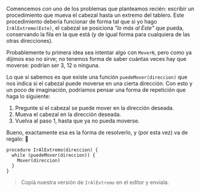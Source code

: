 Comencemos con uno de los problemas que planteamos recién: escribir un procedimiento que mueva el cabezal hasta un extremo del tablero. Este procedimiento debería funcionar de forma tal que si yo hago `IrAlExtremo(Este)`, el cabezal se posiciona _"lo más al Este"_ que pueda, conservando la fila en la que está (y de igual forma para cualquiera de las otras direcciones).

Probablemente tu primera idea sea intentar algo con `MoverN`, pero como ya dijimos eso no sirve; no tenemos forma de saber cuántas veces hay que moverse: podrían ser 3, 12 o ninguna.

Lo que sí sabemos es que existe una función `puedeMover(direccion)` que nos indica si el cabezal puede moverse en una cierta dirección. Con esto y un poco de imaginación, podríamos pensar una forma de repetición que haga lo siguiente:

1. Pregunte si el cabezal se puede mover en la dirección deseada.
2. Mueva el cabezal en la dirección deseada.
3. Vuelva al paso 1, hasta que ya no pueda moverse.

Bueno, exactamente esa es la forma de resolverlo, y (por esta vez) va de regalo: :gift:

```gobstones
procedure IrAlExtremo(direccion) {
  while (puedeMover(direccion)) {
    Mover(direccion)
  }
}
```

> Copiá nuestra versión de `IrAlExtremo` en el editor y enviala.